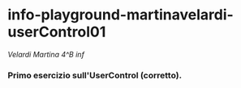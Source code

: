# info-playground-martinavelardi-userControl01
_Velardi Martina 4^B inf_
### Primo esercizio sull'UserControl (corretto).